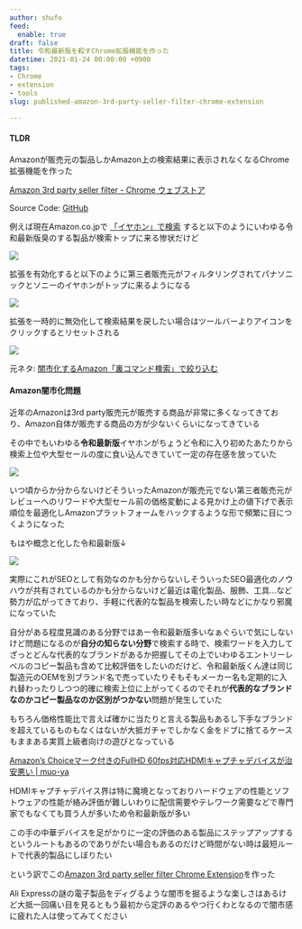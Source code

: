 ```yaml
---
author: shufo
feed:
  enable: true
draft: false
title: 令和最新版を殺すChrome拡張機能を作った
datetime: 2021-01-24 00:00:00 +0900
tags:
- Chrome
- extension
- tools
slug: published-amazon-3rd-party-seller-filter-chrome-extension

---
```

#### TLDR

Amazonが販売元の製品しかAmazon上の検索結果に表示されなくなるChrome拡張機能を作った

[Amazon 3rd party seller filter - Chrome ウェブストア](https://chrome.google.com/webstore/detail/amazon-3rd-party-seller-f/gmfbegokkdolaokghlfnohddllgbbohd?hl=ja&authuser=0) 

Source Code: [GitHub](https://github.com/shufo/amazon-3rd-party-seller-filter)

例えば現在Amazon.co.jpで [「イヤホン」で検索](https://www.amazon.co.jp/s?k=%E3%82%A4%E3%83%A4%E3%83%9B%E3%83%B3&__mk_ja_JP=%E3%82%AB%E3%82%BF%E3%82%AB%E3%83%8A&ref=nb_sb_noss) すると以下のようにいわゆる令和最新版臭のする製品が検索トップに来る惨状だけど

![](/assets/img/uploads/2021-01-23-screenshot_12.png)

拡張を有効化すると以下のように第三者販売元がフィルタリングされてパナソニックとソニーのイヤホンがトップに来るようになる

![](/assets/img/uploads/2021-01-23-screenshot_13.png)

拡張を一時的に無効化して検索結果を戻したい場合はツールバーよりアイコンをクリックするとリセットされる

![](/assets/img/uploads/2021-01-23-screenshot_14.png)

元ネタ: [闇市化するAmazon「裏コマンド検索」で絞り込む](https://radiolife.com/internet/amazon/45201/)

#### Amazon闇市化問題

近年のAmazonは3rd party販売元が販売する商品が非常に多くなってきており、Amazon自体が販売する商品の方が少ないくらいになってきている

その中でもいわゆる**令和最新版**イヤホンがちょうど令和に入り初めたあたりから検索上位や大型セールの度に食い込んできていて一定の存在感を放っていた

![](/assets/img/uploads/2021-01-23-screenshot_10.png)

いつ頃からか分からないけどそういったAmazonが販売元でない第三者販売元がレビューへのリワードや大型セール前の価格変動による見かけ上の値下げで表示順位を最適化しAmazonプラットフォームをハックするような形で頻繁に目につくようになった

もはや概念と化した令和最新版↓

![](/assets/img/uploads/2021-01-23-screenshot_9.png)

実際にこれがSEOとして有効なのかも分からないしそういったSEO最適化のノウハウが共有されているのかも分からないけど最近は電化製品、服飾、工具…など勢力が広がってきており、手軽に代表的な製品を検索したい時などにかなり邪魔になっていた

自分がある程度見識のある分野ではあー令和最新版多いなぁぐらいで気にしないけど問題になるのが**自分の知らない分野**で検索する時で、検索ワードを入力してざっとどんな代表的なブランドがあるか把握してその上でいわゆるエントリーレベルのコピー製品も含めて比較評価をしたいのだけど、令和最新版くん達は同じ製造元のOEMを別ブランド名で売っていたりそもそもメーカー名も定期的に入れ替わったりしつつ的確に検索上位に上がってくるのでそれが**代表的なブランドなのかコピー製品なのか区別がつかない**問題が発生していた

もちろん価格性能比で言えば確かに当たりと言える製品もあるし下手なブランドを超えているものもなくはないが大抵ガチャでしかなく金をドブに捨てるケースもままある実質上級者向けの遊びとなっている

[Amazon’s Choiceマーク付きのFullHD 60fps対応HDMIキャプチャデバイスが治安悪い | muo-ya](https://b.muo.jp/2021/01/12/hdmi-capture.html)

HDMIキャプチャデバイス界は特に魔境となっておりハードウェアの性能とソフトウェアの性能が絡み評価が難しいわりに配信需要やテレワーク需要などで専門家でもなくても買う人が多いため令和最新版が多い

この手の中華デバイスを足がかりに一定の評価のある製品にステップアップするというルートもあるのでありがたい場合もあるのだけど時間がない時は最短ルートで代表的製品にしぼりたい

という訳でこの[Amazon 3rd party seller filter Chrome Extension](https://chrome.google.com/webstore/detail/amazon-3rd-party-seller-f/gmfbegokkdolaokghlfnohddllgbbohd?hl=ja&authuser=0)を作った

Ali Expressの謎の電子製品をディグるような闇市を掘るような楽しさはあるけど大抵一回痛い目を見るともう最初から定評のあるやつ行くわとなるので闇市感に疲れた人は使ってみてください